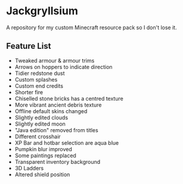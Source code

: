 # Jackgryllsium
A repository for my custom Minecraft resource pack so I don't lose it.

## Feature List
- Tweaked armour & armour trims
- Arrows on hoppers to indicate direction
- Tidier redstone dust
- Custom splashes
- Custom end credits
- Shorter fire
- Chiselled stone bricks has a centred texture
- More vibrant ancient debris texture
- Offline default skins changed
- Slightly edited clouds
- Slightly edited moon
- "Java edition" removed from titles
- Different crosshair
- XP Bar and hotbar selection are aqua blue
- Pumpkin blur improved
- Some paintings replaced
- Transparent inventory background
- 3D Ladders
- Altered shield position
